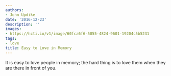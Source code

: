 ```yaml
---
authors:
- John Updike
date: '2016-12-23'
description: ''
images:
- https://hcti.io/v1/image/60fca6f6-5055-4824-9601-19204c5b5231
tags:
- love
title: Easy to Love in Memory
---
```


It is easy to love people in memory; the hard thing is to love them when they are there in front of you.